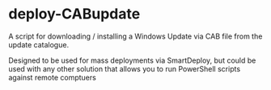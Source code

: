 # deploy-CABupdate
A script for downloading / installing a Windows Update via CAB file from the update catalogue.

Designed to be used for mass deployments via SmartDeploy, but could be used with any other solution that allows you to run PowerShell scripts against remote comptuers
